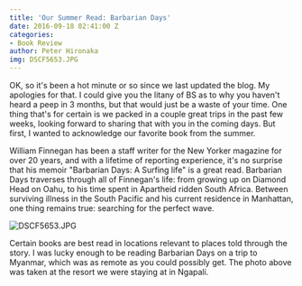 ```yaml
---
title: 'Our Summer Read: Barbarian Days'
date: 2016-09-18 02:41:00 Z
categories:
- Book Review
author: Peter Hironaka
img: DSCF5653.JPG
---
```


OK, so it's been a hot minute or so since we last updated the blog. My apologies for that. I could give you the litany of BS as to why you haven't heard a peep in 3 months, but that would just be a waste of your time. One thing that's for certain is we packed in a couple great trips in the past few weeks, looking forward to sharing that with you in the coming days. But first, I wanted to acknowledge our favorite book from the summer.

William Finnegan has been a staff writer for the New Yorker magazine for over 20 years, and with a lifetime of reporting experience, it's no surprise that his memoir "Barbarian Days: A Surfing life" is a great read. Barbarian Days traverses through all of Finnegan's life: from growing up on Diamond Head on Oahu, to his time spent in Apartheid ridden South Africa. Between surviving illness in the South Pacific and his current residence  in Manhattan, one thing remains true: searching for the perfect wave.

![DSCF5653.JPG](/uploads/DSCF5653.JPG)

Certain books are best read in locations relevant to places told through the story. I was lucky enough to be reading Barbarian Days on a trip to Myanmar, which was as remote as you could possibly get. The photo above was taken at the resort we were staying at in Ngapali. 